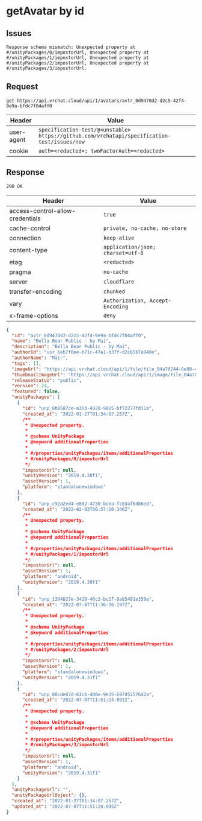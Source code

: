 # getAvatar by id

## Issues
```
Response schema mismatch: Unexpected property at #/unityPackages/0/impostorUrl, Unexpected property at #/unityPackages/1/impostorUrl, Unexpected property at #/unityPackages/2/impostorUrl, Unexpected property at #/unityPackages/3/impostorUrl.
```

## Request
`get https://api.vrchat.cloud/api/1/avatars/avtr_0d9470d2-d2c5-42f4-9e9a-bfdc7f04aff0`

| Header | Value |
| ------ | ----- |
| user-agent | `specification-test/@<unstable> https://github.com/vrchatapi/specification-test/issues/new` |
| cookie | `auth=<redacted>; twoFactorAuth=<redacted>` |


## Response
`200 OK`

| Header | Value |
| ------ | ----- |
| access-control-allow-credentials | `true` |
| cache-control | `private, no-cache, no-store` |
| connection | `keep-alive` |
| content-type | `application/json; charset=utf-8` |
| etag | `<redacted>` |
| pragma | `no-cache` |
| server | `cloudflare` |
| transfer-encoding | `chunked` |
| vary | `Authorization, Accept-Encoding` |
| x-frame-options | `deny` |

```json
{
  "id": "avtr_0d9470d2-d2c5-42f4-9e9a-bfdc7f04aff0",
  "name": "Bella Bear Public - by Mai",
  "description": "Bella Bear Public - by Mai",
  "authorId": "usr_6eb7f0ee-b71c-47a1-b37f-d2c6567a940e",
  "authorName": "Mai♡",
  "tags": [],
  "imageUrl": "https://api.vrchat.cloud/api/1/file/file_04a70244-6e90-4f49-b81e-5478fe90d056/5/file",
  "thumbnailImageUrl": "https://api.vrchat.cloud/api/1/image/file_04a70244-6e90-4f49-b81e-5478fe90d056/5/256",
  "releaseStatus": "public",
  "version": 24,
  "featured": false,
  "unityPackages": [
    {
      "id": "unp_8b8587ce-a35b-4920-9815-bf72277fd11a",
      "created_at": "2022-01-27T01:34:07.257Z",
      /**
       * Unexpected property.
       *
       * @schema UnityPackage
       * @keyword additionalProperties
       *
       * #/properties/unityPackages/items/additionalProperties
       * #/unityPackages/0/impostorUrl
       */
      "impostorUrl": null,
      "unityVersion": "2019.4.30f1",
      "assetVersion": 1,
      "platform": "standalonewindows"
    },
    {
      "id": "unp_c92a2ed4-e802-4730-bcea-fc83af6d86ed",
      "created_at": "2022-02-03T06:57:10.346Z",
      /**
       * Unexpected property.
       *
       * @schema UnityPackage
       * @keyword additionalProperties
       *
       * #/properties/unityPackages/items/additionalProperties
       * #/unityPackages/1/impostorUrl
       */
      "impostorUrl": null,
      "assetVersion": 1,
      "platform": "android",
      "unityVersion": "2019.4.30f1"
    },
    {
      "id": "unp_1304627e-3420-46c2-bc17-8a85481e359a",
      "created_at": "2022-07-07T11:36:36.197Z",
      /**
       * Unexpected property.
       *
       * @schema UnityPackage
       * @keyword additionalProperties
       *
       * #/properties/unityPackages/items/additionalProperties
       * #/unityPackages/2/impostorUrl
       */
      "impostorUrl": null,
      "assetVersion": 1,
      "platform": "standalonewindows",
      "unityVersion": "2019.4.31f1"
    },
    {
      "id": "unp_80cde87d-61cb-400e-9e35-69745257642a",
      "created_at": "2022-07-07T11:51:24.091Z",
      /**
       * Unexpected property.
       *
       * @schema UnityPackage
       * @keyword additionalProperties
       *
       * #/properties/unityPackages/items/additionalProperties
       * #/unityPackages/3/impostorUrl
       */
      "impostorUrl": null,
      "assetVersion": 1,
      "platform": "android",
      "unityVersion": "2019.4.31f1"
    }
  ],
  "unityPackageUrl": "",
  "unityPackageUrlObject": {},
  "created_at": "2022-01-27T01:34:07.257Z",
  "updated_at": "2022-07-07T11:51:24.095Z"
}
```
